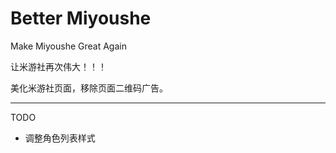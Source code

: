 # Better Miyoushe

Make Miyoushe Great Again

让米游社再次伟大！！！

美化米游社页面，移除页面二维码广告。

---
TODO

- 调整角色列表样式
